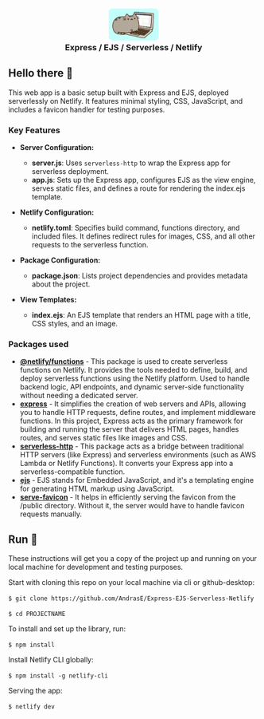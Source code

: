 <h3 align="center">
  <a href="https://express-ejs-serverless.netlify.app/" target="_blank" rel="noopener noreferrer">
  <img src="https://github.com/AndrasE/raw-readme/blob/6df855ad94082500b16b025c084a84a872ef89fc/logo/express-ejs-ejs-netlify.png" width="100px">
  </a>
  <br/>
Express / EJS / Serverless / Netlify
</h3>

## Hello there 👋

This web app is a basic setup built with Express and EJS, deployed serverlessly on Netlify. It features minimal styling, CSS, JavaScript, and includes a favicon handler for testing purposes.

### Key Features

- **Server Configuration:**
  - **server.js**: Uses `serverless-http` to wrap the Express app for serverless deployment.
  - **app.js**: Sets up the Express app, configures EJS as the view engine, serves static files, and defines a route for rendering the index.ejs template.

- **Netlify Configuration:**
  - **netlify.toml**: Specifies build command, functions directory, and included files. It defines redirect rules for images, CSS, and all other requests to the serverless function.

- **Package Configuration:**
  - **package.json**: Lists project dependencies and provides metadata about the project.

- **View Templates:**
  - **index.ejs**: An EJS template that renders an HTML page with a title, CSS styles, and an image.

### Packages used

- **[@netlify/functions](https://docs.netlify.com/functions/overview/)** - This package is used to create serverless functions on Netlify. It provides the tools needed to define, build, and deploy serverless functions using the Netlify platform. Used to handle backend logic, API endpoints, and dynamic server-side functionality without needing a dedicated server.
- **[express](https://expressjs.com/)** - It simplifies the creation of web servers and APIs, allowing you to handle HTTP requests, define routes, and implement middleware functions. In this project, Express acts as the primary framework for building and running the server that delivers HTML pages, handles routes, and serves static files like images and CSS.
- **[serverless-http](https://www.joshwcomeau.com/react/announcing-use-sound-react-hook/)** - This package acts as a bridge between traditional HTTP servers (like Express) and serverless environments (such as AWS Lambda or Netlify Functions). It converts your Express app into a serverless-compatible function.
- **[ejs](https://ejs.co/)** - EJS stands for Embedded JavaScript, and it's a templating engine for generating HTML markup using JavaScript.
- **[serve-favicon](https://www.npmjs.com/package/serve-favicon)** - It helps in efficiently serving the favicon from the /public directory. Without it, the server would have to handle favicon requests manually. 

## Run 🚀

These instructions will get you a copy of the project up and running on your local machine for development and testing purposes.

Start with cloning this repo on your local machine via cli or github-desktop:

`
$ git clone https://github.com/AndrasE/Express-EJS-Serverless-Netlify
`

`
$ cd PROJECTNAME
`

To install and set up the library, run:

`
$ npm install
`

Install Netlify CLI globally:

`
$ npm install -g netlify-cli
`

Serving the app:

`
$ netlify dev
`